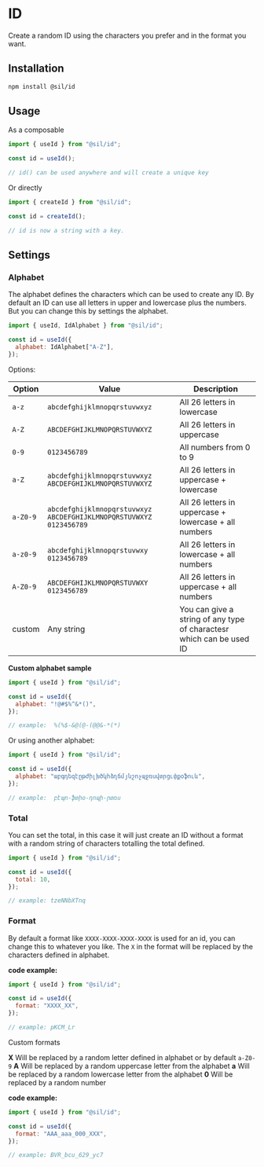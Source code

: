 # ID

Create a random ID using the characters you prefer and in the format you want.

## Installation

```bash
npm install @sil/id
```

## Usage

As a composable

```js
import { useId } from "@sil/id";

const id = useId();

// id() can be used anywhere and will create a unique key
```

Or directly

```js
import { createId } from "@sil/id";

const id = createId();

// id is now a string with a key.
```

## Settings

### Alphabet

The alphabet defines the characters which can be used to create any ID. By default an ID can use all letters in upper and lowercase plus the numbers. But you can change this by settings the alphabet.

```js
import { useId, IdAlphabet } from "@sil/id";

const id = useId({
  alphabet: IdAlphabet["A-Z"],
});
```

Options:

| Option   | Value                                                                  | Description                                                          |
| -------- | ---------------------------------------------------------------------- | -------------------------------------------------------------------- |
| `a-z`    | `abcdefghijklmnopqrstuvwxyz`                                           | All 26 letters in lowercase                                          |
| `A-Z`    | `ABCDEFGHIJKLMNOPQRSTUVWXYZ`                                           | All 26 letters in uppercase                                          |
| `0-9`    | `0123456789`                                                           | All numbers from 0 to 9                                              |
| `a-Z`    | `abcdefghijklmnopqrstuvwxyz` `ABCDEFGHIJKLMNOPQRSTUVWXYZ`              | All 26 letters in uppercase + lowercase                              |
| `a-Z0-9` | `abcdefghijklmnopqrstuvwxyz` `ABCDEFGHIJKLMNOPQRSTUVWXYZ` `0123456789` | All 26 letters in uppercase + lowercase + all numbers                |
| `a-z0-9` | `abcdefghijklmnopqrstuvwxy` `0123456789`                               | All 26 letters in lowercase + all numbers                            |
| `A-Z0-9` | `ABCDEFGHIJKLMNOPQRSTUVWXY` `0123456789`                               | All 26 letters in uppercase + all numbers                            |
| custom   | Any string                                                             | You can give a string of any type of charactesr which can be used ID |

**Custom alphabet sample**

```js
import { useId } from "@sil/id";

const id = useId({
  alphabet: "!@#$%^&*()",
});

// example:  %(%$-&@(@-(@@&-*(*)
```

Or using another alphabet:

```js
import { useId } from "@sil/id";

const id = useId({
  alphabet: "աբգդեզէըթժիլխծկհձղճմյնշոչպջռսվտրցւփքօֆուև",
});

// example:  բէպո-ֆտիօ-դոպի-րտռս
```

### Total

You can set the total, in this case it will just create an ID without a format with a random string of characters totalling the total defined.

```js
import { useId } from "@sil/id";

const id = useId({
  total: 10,
});

// example: tzeNNbXTnq
```

### Format

By default a format like `XXXX-XXXX-XXXX-XXXX` is used for an id, you can change this to whatever you like. The `X` in the format will be replaced by the characters defined in alphabet.

**code example:**

```js
import { useId } from "@sil/id";

const id = useId({
  format: "XXXX_XX",
});

// example: pKCM_Lr
```

Custom formats

**X** Will be replaced by a random letter defined in alphabet or by default `a-Z0-9`
**A** Will be replaced by a random uppercase letter from the alphabet
**a** Will be replaced by a random lowercase letter from the alphabet
**0** Will be replaced by a random number

**code example:**

```js
import { useId } from "@sil/id";

const id = useId({
  format: "AAA_aaa_000_XXX",
});

// example: BVR_bcu_629_yc7
```
